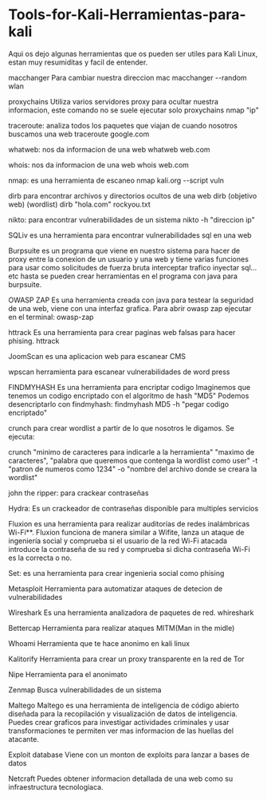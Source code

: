 # Tools-for-Kali-Herramientas-para-kali


Aqui os dejo algunas herramientas que os pueden ser utiles para Kali Linux, estan muy resumiditas y facil de entender.


macchanger
Para cambiar nuestra direccion mac
macchanger --random wlan



proxychains
Utiliza varios servidores proxy para ocultar nuestra informacion, este comando no se suele ejecutar solo
proxychains nmap "ip"



traceroute: 
analiza todos los paquetes que viajan de cuando nosotros buscamos una web
traceroute google.com


whatweb: 
nos da informacion de una web
whatweb web.com


whois:
nos da informacion de una web
whois web.com


nmap:
es una herramienta de escaneo
nmap kali.org --script vuln


dirb
para encontrar archivos y directorios ocultos de una web
dirb (objetivo web) (wordlist)
dirb "hola.com" rockyou.txt


nikto:
para encontrar vulnerabilidades de un sistema
nikto -h "direccion ip"


SQLiv
es una herramienta para encontrar vulnerabilidades sql en una web


Burpsuite
es un programa que viene en nuestro sistema para hacer de proxy entre la conexion de un usuario y una web y tiene varias funciones para usar como solicitudes de fuerza bruta interceptar trafico inyectar sql... etc hasta se pueden crear herramientas en el programa con java para burpsuite.


OWASP ZAP
Es una herramienta creada con java para testear la seguridad de una web, viene con una interfaz grafica. Para abrir owasp zap ejecutar en el terminal:
owasp-zap



httrack
Es una herramienta para crear paginas web falsas para hacer phising.
httrack


JoomScan
es una aplicacion web para escanear CMS


wpscan
herramienta para escanear vulnerabilidades de word press


FINDMYHASH
Es una herramienta para encriptar codigo
Imaginemos que tenemos un codigo encriptado con el algoritmo de hash "MD5" Podemos desencriptarlo con findmyhash:
findmyhash MD5 -h "pegar codigo encriptado"



crunch
para crear wordlist a partir de lo que nosotros le digamos. Se ejecuta:

crunch "minimo de caracteres para indicarle a la herramienta" "maximo de caracteres", "palabra que queremos que contenga la wordlist como user" -t "patron de numeros como 1234" -o "nombre del archivo donde se creara la wordlist"


john the ripper: para crackear contraseñas


Hydra: Es un crackeador de contraseñas disponible para multiples servicios


Fluxion 
es una herramienta para realizar auditorías de redes inalámbricas Wi-Fi**. Fluxion funciona de manera similar a Wifite, lanza un ataque de ingeniería social y comprueba si el usuario de la red Wi-Fi atacada introduce la contraseña de su red y comprueba si dicha contraseña Wi-Fi es la correcta o no.


Set:
es una herramienta para crear ingenieria social como phising


Metasploit
Herramienta para automatizar ataques de detecion de vulnerabilidades



Wireshark
Es una herramienta analizadora de paquetes de red.
whireshark


Bettercap
Herramienta para realizar ataques MITM(Man in the midle)


Whoami
Herramienta que te hace anonimo en kali linux


Kalitorify
Herramienta para crear un proxy transparente en la red de Tor


Nipe
Herramienta para el anonimato


Zenmap
Busca vulnerabilidades de un sistema


Maltego
Maltego es una herramienta de inteligencia de código abierto diseñada para la recopilación y visualización de datos de inteligencia. Puedes crear graficos para investigar actividades criminales y usar transformaciones te permiten ver mas informacion de las huellas del atacante.


Exploit database
Viene con un monton de exploits para lanzar a bases de datos


Netcraft
Puedes obtener informacion detallada de una web como su infraestructura tecnologiaca.





